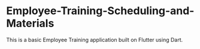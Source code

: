 # Employee-Training-Scheduling-and-Materials
This is a basic Employee Training application built on Flutter using Dart. 

